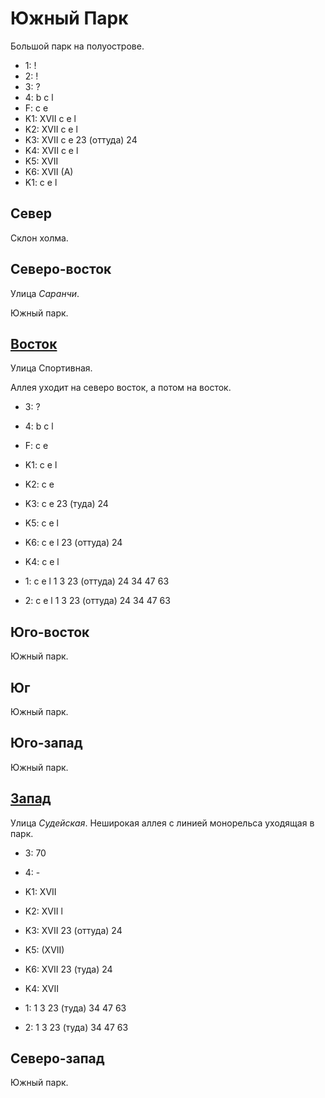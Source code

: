 # Южный Парк

Большой парк на полуострове.

* 1:    !
* 2:    !
* 3:    ?
* 4:    b   c   l
* F:    c   e
* K1:   XVII
        c   e   l
* K2:   XVII
        c   e   l
* K3:   XVII
        c   e
        23 (оттуда) 24
* K4:   XVII
        c   e   l
* K5:   XVII
* K6:   XVII
        (A)
* K1:   c   e   l

## Север

Склон холма.

## Северо-восток

Улица *Саранчи*.

Южный парк.

## [Восток](./520130.md)

Улица Спортивная.

Аллея уходит на северо восток, а потом на восток.

* 3:    ?
* 4:    b   c   l
* F:    c   e
* K1:   c   e   l
* K2:   c   e
* K3:   c   e
        23 (туда)   24
* K5:   c   e   l

* K6:   c   e   l
        23 (оттуда) 24
* K4:   c   e   l
* 1:    c   e   l
        1   3   23 (оттуда) 24  34  47  63
* 2:    c   e   l
        1   3   23 (оттуда) 24  34  47  63

## Юго-восток

Южный парк.

## Юг

Южный парк.

## Юго-запад

Южный парк.

## [Запад](./500125.md)

Улица *Судейская*.
Неширокая аллея с линией монорельса уходящая в парк.

* 3:    70
* 4:    -
* K1:   XVII
* K2:   XVII
        l
* K3:   XVII
        23 (оттуда) 24
* K5:   (XVII)

* K6:   XVII
        23 (туда)   24
* K4:   XVII
* 1:    1   3   23 (туда)   34  47  63
* 2:    1   3   23 (туда)   34  47  63

## Северо-запад

Южный парк.
